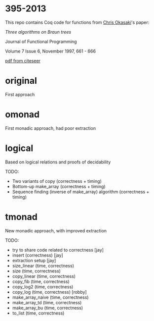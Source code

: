 395-2013
========

This repo contains Coq code for functions from
[Chris Okasaki](http://www.usma.edu/eecs/SitePages/Chris%20Okasaki.aspx)'s
paper:

_Three algorithms on Braun trees_

Journal of Functional Programming

Volume 7 Issue 6, November 1997, 661 - 666

[pdf from citeseer](http://citeseerx.ist.psu.edu/viewdoc/download?doi=10.1.1.52.6090&rep=rep1&type=pdf)

original
=======

First approach

omonad
======

First monadic approach, had poor extraction

logical
=======

Based on logical relations and proofs of decidability

TODO:
- Two variants of copy (correctness + timing)
- Bottom-up make_array (correctness + timing)
- Sequence finding (inverse of make_array) algorithm (correctness + timing)

tmonad
======

New monadic approach, with improved extraction

TODO:
- try to share code related to correctness [jay]
- insert (correctness) [jay]
- extraction setup [jay]
- size_linear (time, correctness)
- size (time, correctness)
- copy_linear (time, correctness)
- copy_fib (time, correctness)
- copy_log2 (time, correctness)
- copy_log (time, correctness) [robby]
- make_array_naive (time, correctness)
- make_array_td (time, correctness)
- make_array_bu (time, correctness)
- to_list (time, correctness)

